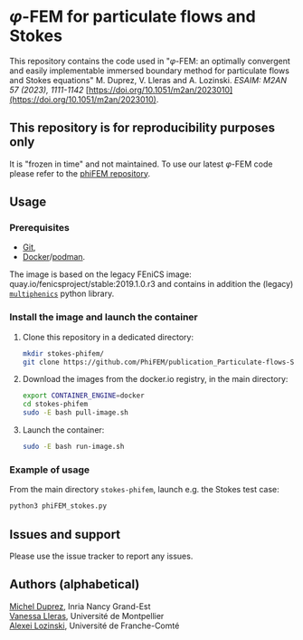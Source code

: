 # $\varphi$-FEM for particulate flows and Stokes

This repository contains the code used in "$\varphi$-FEM: an optimally convergent and easily implementable immersed boundary method for particulate flows and Stokes equations" M. Duprez, V. Lleras and A. Lozinski. *ESAIM: M2AN 57 (2023), 1111-1142* [https://doi.org/10.1051/m2an/2023010](https://doi.org/10.1051/m2an/2023010).

## This repository is for reproducibility purposes only

It is "frozen in time" and not maintained.
To use our latest $\varphi$-FEM code please refer to the [phiFEM repository](https://github.com/PhiFEM/Poisson-Dirichlet-fenicsx).

## Usage

### Prerequisites

- [Git](https://git-scm.com/),
- [Docker](https://www.docker.com/)/[podman](https://podman.io/).

The image is based on the legacy FEniCS image: quay.io/fenicsproject/stable:2019.1.0.r3 and contains in addition the (legacy) [`multiphenics`](https://github.com/multiphenics/multiphenics/tree/7b23c85c070a092775666c7dad84c8d6471c0b0c) python library.

### Install the image and launch the container

1) Clone this repository in a dedicated directory:
   
   ```bash
   mkdir stokes-phifem/
   git clone https://github.com/PhiFEM/publication_Particulate-flows-Stokes_multiphenics.git stokes-phifem
   ```

2) Download the images from the docker.io registry, in the main directory:
   
   ```bash
   export CONTAINER_ENGINE=docker
   cd stokes-phifem
   sudo -E bash pull-image.sh
   ```

3) Launch the container:

   ```bash
   sudo -E bash run-image.sh
   ```

### Example of usage

From the main directory `stokes-phifem`, launch e.g. the Stokes test case:

```bash
python3 phiFEM_stokes.py
```

## Issues and support

Please use the issue tracker to report any issues.

## Authors (alphabetical)

[Michel Duprez](https://michelduprez.fr/), Inria Nancy Grand-Est  
[Vanessa Lleras](https://vanessalleras.wixsite.com/lleras), Université de Montpellier  
[Alexei Lozinski](https://orcid.org/0000-0003-0745-0365), Université de Franche-Comté  
